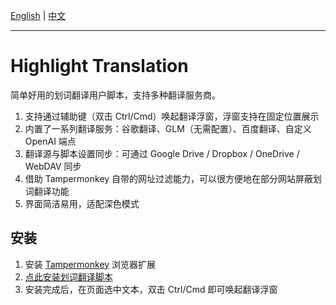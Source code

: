 [English](./README.md) | [中文](./README.zh-CN.md)

----

# Highlight Translation

简单好用的划词翻译用户脚本，支持多种翻译服务商。

1. 支持通过辅助键（双击 Ctrl/Cmd）唤起翻译浮窗，浮窗支持在固定位置展示
2. 内置了一系列翻译服务：谷歌翻译、GLM（无需配置）、百度翻译、自定义 OpenAI 端点
3. 翻译源与脚本设置同步：可通过 Google Drive / Dropbox / OneDrive / WebDAV 同步
4. 借助 Tampermonkey 自带的网址过滤能力，可以很方便地在部分网站屏蔽划词翻译功能
5. 界面简洁易用，适配深色模式

## 安装
1. 安装 [Tampermonkey](https://www.tampermonkey.net/) 浏览器扩展
2. [点此安装划词翻译脚本](https://cdn.jsdelivr.net/gh/ZiuChen/userscript@main/src/userscript/highlight-translation/index.user.js)
3. 安装完成后，在页面选中文本，双击 Ctrl/Cmd 即可唤起翻译浮窗
